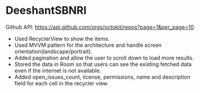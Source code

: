# DeeshantSBNRI
Github API: https://api.github.com/orgs/octokit/repos?page=1&per_page=10

- Used RecyclerView to show the items.
- Used MVVM pattern for the architecture and handle screen orientation(landscape/portrait).
- Added pagination and allow the user to scroll down to load more results.
- Stored the data in Room so that users can see the existing fetched data even if the internet is not available.
- Added open_issues_count, license, permissions, name and description field for each cell in the recycler view.
